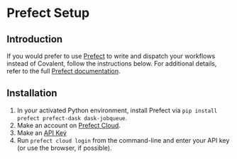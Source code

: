 # Prefect Setup

## Introduction

If you would prefer to use [Prefect](https://www.prefect.io/) to write and dispatch your workflows instead of Covalent, follow the instructions below. For additional details, refer to the full [Prefect documentation](https://docs.prefect.io/).

## Installation

1. In your activated Python environment, install Prefect via `pip install prefect prefect-dask dask-jobqueue`.
2. Make an account on [Prefect Cloud](https://app.prefect.cloud/).
3. Make an [API Keý](https://docs.prefect.io/cloud/users/api-keys/)
4. Run `prefect cloud login` from the command-line and enter your API key (or use the browser, if possible).
